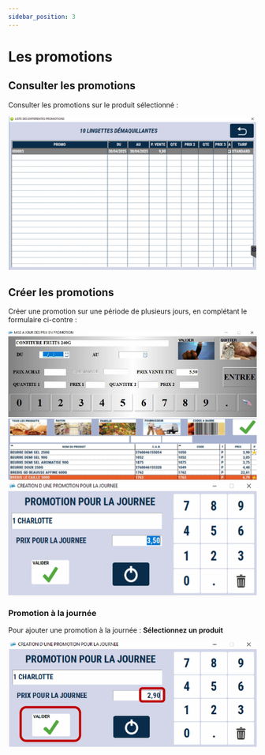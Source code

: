 ```yaml
---
sidebar_position: 3
---
```


# Les promotions  

## Consulter les promotions


Consulter les promotions sur le produit sélectionné :

 ![illustration aspect test](./assets/listepromotions.PNG)

## Créer les promotions


Créer une promotion sur une période de plusieurs jours, en complétant le formulaire ci-contre :

![illustration aspect test](./assets/creepromopart1.PNG)
![illustration aspect test](./assets/creepromopart2.PNG)
![illustration aspect test](./assets/creepromopart3.PNG)

### Promotion à la journée

Pour ajouter une promotion à la journée : **Sélectionnez un produit**

  ![illustration aspect test](./assets/promojourneepart2.PNG)